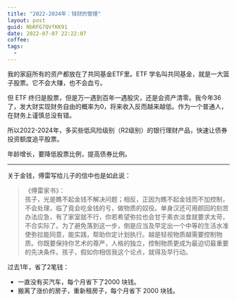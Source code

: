 ```yaml
---
title: "2022-2024年：钱财的管理"
layout: post
guid: NbRFG7QVfKK91
date: 2022-07-07 22:22:07
coffee:
tags:
  -
---
```



我的家庭所有的资产都放在了共同基金ETF里。ETF 学名叫共同基金，就是一大篮子股票。它不会大赚，也不会血亏。

但 ETF 终归是股票，但是万一遇到百年一遇股灾，还是会资产清零。我今年36了，发大财实现财务自由的概率为0，将来收入反而越来越低。作为一个普通人，在财务上谨慎总没有错。

所以2022-2024年，多买些低风险级别（R2级别）的银行理财产品，快速让债券投资额度追平股票。

年龄增长，要降低股票比例，提高债券比例。


---

关于金钱，傅雷写给儿子的信中也是如此说：

> 《傅雷家书》：  
> 孩子，光是瞧不起金钱不解决问题；相反，正因为瞧不起金钱而不加控制，不会处理，临了竟会吃金钱的亏，做物质的奴役。单身汉还可用颜回的刻苦办法应急，有了家室就不行，你若希望弥拉也会甘于素衣淡食就要求太苛，不合实际了。为了避免落到这一步，倒是应当及早定出一个中等的生活水准使弥拉能同意，能实践，帮助你定计划执行。越是轻视物质越需要控制物质。你既要保持你艺术的尊严，人格的独立，控制物质更成为最迫切最重要的先决条件。孩子，假如你相信我这个论点，就得及早行动。


过去1年，省了2笔钱：

- 一直没有买汽车，每个月省下了2000 块钱。
- 搬离了涨价的房子，重新租房子，每个月省下 2000 块钱。






